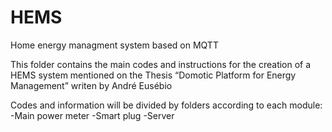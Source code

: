 # HEMS
Home energy managment system based on MQTT

This folder contains the main codes and instructions for the creation of a HEMS system mentioned on the Thesis “Domotic Platform for Energy Management” writen by André Eusébio

Codes and information will be divided by folders according to each module:
-Main power meter
-Smart plug
-Server
